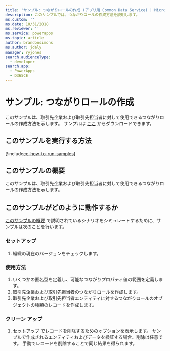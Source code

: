 ```yaml
---
title: 'サンプル: つながりロールの作成 (アプリ用 Common Data Service) | Microsoft Docs'
description: このサンプルでは、つながりロールの作成方法を説明します。
ms.custom: ''
ms.date: 10/31/2018
ms.reviewer: ''
ms.service: powerapps
ms.topic: article
author: brandonsimons
ms.author: jdaly
manager: ryjones
search.audienceType:
  - developer
search.app:
  - PowerApps
  - D365CE
---
```

# <a name="sample-create-a-connection-role"></a>サンプル: つながりロールの作成

<!-- https://docs.microsoft.com/en-us/dynamics365/customer-engagement/developer/sample-create-connection-role-early-bound -->

このサンプルは、取引先企業および取引先担当者に対して使用できるつながりロールの作成方法を示します。 サンプルは [ここ](https://github.com/Microsoft/PowerApps-Samples/tree/master/cds/orgsvc/C%23/ConnectionRole) からダウンロードできます。

## <a name="how-to-run-this-sample"></a>このサンプルを実行する方法

[!include[cc-how-to-run-samples](../../includes/cc-how-to-run-samples.md)]

## <a name="what-this-sample-does"></a>このサンプルの概要

このサンプルは、取引先企業および取引先担当者に対して使用できるつながりロールの作成方法を示します。

## <a name="how-this-sample-works"></a>このサンプルがどのように動作するか

[このサンプルの概要](#what-this-sample-does) で説明されているシナリオをシミュレートするために、サンプルは次のことを行います。

### <a name="setup"></a>セットアップ
1. 組織の現在のバージョンをチェックします。

### <a name="demonstrate"></a>使用方法
1. いくつかの匿名型を定義し、可能なつながりプロパティ値の範囲を定義します。
2. 取引先企業および取引先担当者のつながりロールを作成します。
3. 取引先企業および取引先担当者エンティティに対するつながりロールのオブジェクトの種類のレコードを作成します。

### <a name="clean-up"></a>クリーン アップ

1. [セットアップ](#setup) でレコードを削除するためのオプションを表示します。
    サンプルで作成されるエンティティおよびデータを検証する場合、削除は任意です。 手動でレコードを削除することで同じ結果を得られます。
